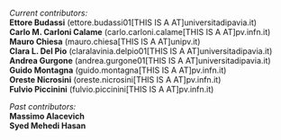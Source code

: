 *Current contributors:*  
**Ettore Budassi**               (ettore.budassi01[THIS IS A AT]universitadipavia.it)  
**Carlo M. Carloni Calame**      (carlo.carloni.calame[THIS IS A AT]pv.infn.it)  
**Mauro Chiesa**                 (mauro.chiesa[THIS IS A AT]unipv.it)  
**Clara L. Del Pio**             (claralavinia.delpio01[THIS IS A AT]universitadipavia.it)  
**Andrea Gurgone**               (andrea.gurgone01[THIS IS A AT]universitadipavia.it)  
**Guido Montagna**               (guido.montagna[THIS IS A AT]pv.infn.it)  
**Oreste Nicrosini**             (oreste.nicrosini[THIS IS A AT]pv.infn.it)  
**Fulvio Piccinini**             (fulvio.piccinini[THIS IS A AT]pv.infn.it)  

*Past contributors:*  
**Massimo Alacevich**  
**Syed Mehedi Hasan**

